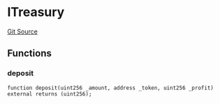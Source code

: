 # ITreasury
[Git Source](https://github.com/KlimaDAO/klimadao-solidity/blob/b4fb0f4685d5fe4c80ffc162389dfe0abdfe9f39/src/protocol/pKLIMA/ExercisepKLIMA.sol)


## Functions
### deposit


```solidity
function deposit(uint256 _amount, address _token, uint256 _profit) external returns (uint256);
```

